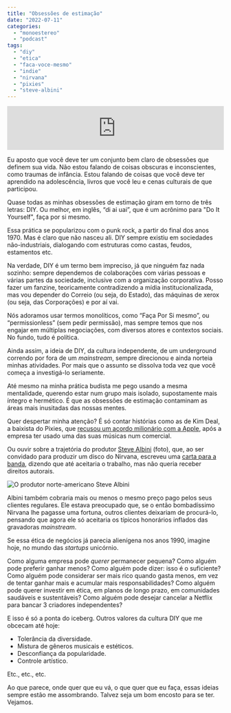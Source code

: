 ```yaml
---
title: "Obsessões de estimação"
date: "2022-07-11"
categories: 
  - "monoestereo"
  - "podcast"
tags: 
  - "diy"
  - "etica"
  - "faca-voce-mesmo"
  - "indie"
  - "nirvana"
  - "pixies"
  - "steve-albini"
---
```


<iframe src="https://anchor.fm/monoestereo/embed/episodes/Obsesses-de-estimao-e1l3aur" height="102px" width="100%" frameborder="0" scrolling="no"></iframe>

Eu aposto que você deve ter um conjunto bem claro de obsessões que definem sua vida. Não estou falando de coisas obscuras e inconscientes, como traumas de infância. Estou falando de coisas que você deve ter aprendido na adolescência, livros que você leu e cenas culturais de que participou.

Quase todas as minhas obsessões de estimação giram em torno de três letras: DIY. Ou melhor, em inglês, “di ai uai”, que é um acrônimo para "Do It Yourself", faça por si mesmo.

Essa prática se popularizou com o punk rock, a partir do final dos anos 1970. Mas é claro que não nasceu ali. DIY sempre existiu em sociedades não-industriais, dialogando com estruturas como castas, feudos, estamentos etc.

Na verdade, DIY é um termo bem impreciso, já que ninguém faz nada sozinho: sempre dependemos de colaborações com várias pessoas e várias partes da sociedade, inclusive com a organização corporativa. Posso fazer um fanzine, teoricamente contradizendo a mídia institucionalizada, mas vou depender do Correio (ou seja, do Estado), das máquinas de xerox (ou seja, das Corporações) e por aí vai.

Nós adoramos usar termos monolíticos, como “Faça Por Si mesmo”, ou “permissionless” (sem pedir permissão), mas sempre temos que nos engajar em múltiplas negociações, com diversos atores e contextos sociais. No fundo, tudo é política.

Ainda assim, a ideia de DIY, da cultura independente, de um underground correndo por fora de um _mainstream_, sempre direcionou e ainda norteia minhas atividades. Por mais que o assunto se dissolva toda vez que você começa a investigá-lo seriamente.

Até mesmo na minha prática budista me pego usando a mesma mentalidade, querendo estar num grupo mais isolado, supostamente mais íntegro e hermético. É que as obsessões de estimação contaminam as áreas mais inusitadas das nossas mentes.

Quer despertar minha atenção? É só contar histórias como as de Kim Deal, a baixista do Pixies, que [recusou um acordo milionário com a Apple](https://whiplash.net/materias/news_718/342534-pixies.html), após a empresa ter usado uma das suas músicas num comercial.

Ou ouvir sobre a trajetória do produtor [Steve Albini](https://en.wikipedia.org/wiki/Steve_Albini) (foto), que, ao ser convidado para produzir um disco do Nirvana, escreveu uma [carta para a banda](https://faroutmagazine.co.uk/steve-albini-letter-to-nirvana/), dizendo que até aceitaria o trabalho, mas não queria receber direitos autorais.

![O produtor norte-americano Steve Albini](https://eduf.me/wp-content/uploads/2022/07/steve-albini.webp)

Albini também cobraria mais ou menos o mesmo preço pago pelos seus clientes regulares. Ele estava preocupado que, se o então bombadíssimo Nirvana lhe pagasse uma fortuna, outros clientes deixariam de procurá-lo, pensando que agora ele só aceitaria os típicos honorários inflados das gravadoras _mainstream_.

Se essa ética de negócios já parecia alienígena nos anos 1990, imagine hoje, no mundo das _startups_ unicórnio.

Como alguma empresa pode _querer_ permanecer pequena? Como alguém pode preferir ganhar menos? Como alguém pode dizer: isso é o suficiente? Como alguém pode considerar ser mais rico quando gasta menos, em vez de tentar ganhar mais e acumular mais responsabilidades? Como alguém pode querer investir em ética, em planos de longo prazo, em comunidades saudáveis e sustentáveis? Como alguém pode desejar cancelar a Netflix para bancar 3 criadores independentes?

E isso é só a ponta do iceberg. Outros valores da cultura DIY que me obcecam até hoje:

- Tolerância da diversidade.
- Mistura de gêneros musicais e estéticos.
- Desconfiança da popularidade.
- Controle artístico.

Etc., etc., etc.

Ao que parece, onde quer que eu vá, o que quer que eu faça, essas ideias sempre estão me assombrando. Talvez seja um bom encosto para se ter. Vejamos.
